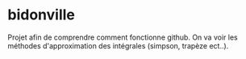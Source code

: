 # bidonville
Projet afin de comprendre comment fonctionne github. On va voir les méthodes d'approximation des intégrales (simpson, trapèze ect..).
